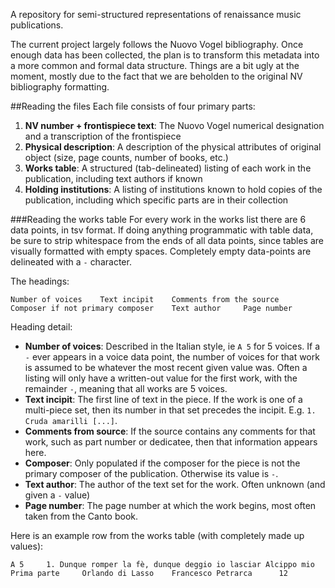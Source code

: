 A repository for semi-structured representations of renaissance music publications.

The current project largely follows the Nuovo Vogel bibliography. Once enough data has been collected, the plan is to transform this metadata into a more common and formal data structure. Things are a bit ugly at the moment, mostly due to the fact that we are beholden to the original NV bibliography formatting.

##Reading the files
Each file consists of four primary parts:

1. __NV number + frontispiece text__: The Nuovo Vogel numerical designation and a transcription of the frontispiece
2. __Physical description__: A description of the physical attributes of original object (size, page counts, number of books, etc.)
3. __Works table__: A structured (tab-delineated) listing of each work in the publication, including text authors if known
4. __Holding institutions__: A listing of institutions known to hold copies of the publication, including which specific parts are in their collection

###Reading the works table
For every work in the works list there are 6 data points, in tsv format. If doing anything programmatic with table data, be sure to strip whitespace from the ends of all data points, since tables are visually formatted with empty spaces. Completely empty data-points are delineated with a ```-``` character.

The headings:
```
Number of voices	Text incipit	Comments from the source	Composer if not primary composer	Text author		Page number
```

Heading detail:

* __Number of voices__: Described in the Italian style, ie ```A 5``` for 5 voices. If a ```-``` ever appears in a voice data point, the number of voices for that work is assumed to be whatever the most recent given value was. Often a listing will only have a written-out value for the first work, with the remainder ```-```, meaning that all works are 5 voices.
* __Text incipit__: The first line of text in the piece. If the work is one of a multi-piece set, then its number in that set precedes the incipit. E.g. ```1. Cruda amarilli [...]```.
* __Comments from source__: If the source contains any comments for that work, such as part number or dedicatee, then that information appears here.
* __Composer__: Only populated if the composer for the piece is not the primary composer of the publication. Otherwise its value is ```-```.
* __Text author__: The author of the text set for the work. Often unknown (and given a ```-``` value)
* __Page number__: The page number at which the work begins, most often taken from the Canto book.

Here is an example row from the works table (with completely made up values):
```
A 5		1. Dunque romper la fè, dunque deggio io lasciar Alcippo mio	Prima parte		Orlando di Lasso	Francesco Petrarca		12
```